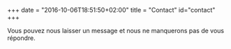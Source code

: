 +++
date = "2016-10-06T18:51:50+02:00"
title = "Contact"
id="contact"
+++

Vous pouvez nous laisser un message et nous ne manquerons pas de vous répondre.

